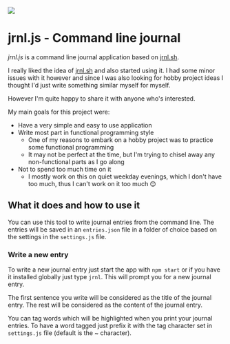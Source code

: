 ![](https://github.com/bothzoli/jrnl.js/workflows/cibuild/badge.svg)

# jrnl.js - Command line journal

_jrnl.js_ is a command line journal application based on [jrnl.sh](https://jrnl.sh/).

I really liked the idea of [jrnl.sh](https://jrnl.sh/) and also started using it.
I had some minor issues with it however and since I was also looking for hobby project ideas I thought I'd just write something similar myself for myself.

However I'm quite happy to share it with anyone who's interested.

My main goals for this project were:

- Have a very simple and easy to use application
- Write most part in functional programming style
  - One of my reasons to embark on a hobby project was to practice some functional programming
  - It may not be perfect at the time, but I'm trying to chisel away any non-functional parts as I go along
- Not to spend too much time on it
  - I mostly work on this on quiet weekday evenings, which I don't have too much, thus I can't work on it too much 😊

## What it does and how to use it

You can use this tool to write journal entries from the command line.
The entries will be saved in an `entries.json` file in a folder of choice based on the settings in the `settings.js` file.

### Write a new entry

To write a new journal entry just start the app with `npm start` or if you have it installed globally just type `jrnl`.
This will prompt you for a new journal entry.

The first sentence you write will be considered as the title of the journal entry.
The rest will be considered as the content of the journal entry.

You can tag words which will be highlighted when you print your journal entries.
To have a word tagged just prefix it with the tag character set in `settings.js` file (default is the ~ character).
